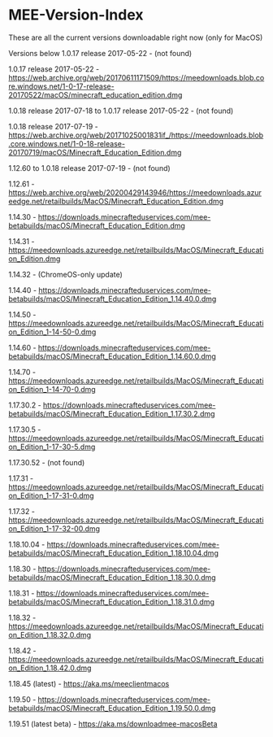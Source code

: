 # MEE-Version-Index
These are all the current versions downloadable right now (only for MacOS)

Versions below 1.0.17 release 2017-05-22 - (not found)

1.0.17 release 2017-05-22 - https://web.archive.org/web/20170611171509/https://meedownloads.blob.core.windows.net/1-0-17-release-20170522/macOS/minecraft_education_edition.dmg

1.0.18 release 2017-07-18 to 1.0.17 release 2017-05-22 - (not found)

1.0.18 release 2017-07-19 - https://web.archive.org/web/20171025001831if_/https://meedownloads.blob.core.windows.net/1-0-18-release-20170719/macOS/Minecraft_Education_Edition.dmg

1.12.60 to 1.0.18 release 2017-07-19 - (not found)

1.12.61 - https://web.archive.org/web/20200429143946/https://meedownloads.azureedge.net/retailbuilds/MacOS/Minecraft_Education_Edition.dmg

1.14.30 - https://downloads.minecrafteduservices.com/mee-betabuilds/macOS/Minecraft_Education_Edition.dmg

1.14.31 - https://meedownloads.azureedge.net/retailbuilds/MacOS/Minecraft_Education_Edition.dmg

1.14.32 - (ChromeOS-only update)

1.14.40 - https://downloads.minecrafteduservices.com/mee-betabuilds/macOS/Minecraft_Education_Edition_1.14.40.0.dmg

1.14.50 - https://meedownloads.azureedge.net/retailbuilds/MacOS/Minecraft_Education_Edition_1-14-50-0.dmg

1.14.60 - https://downloads.minecrafteduservices.com/mee-betabuilds/macOS/Minecraft_Education_Edition_1.14.60.0.dmg

1.14.70 - https://meedownloads.azureedge.net/retailbuilds/MacOS/Minecraft_Education_Edition_1-14-70-0.dmg

1.17.30.2 - https://downloads.minecrafteduservices.com/mee-betabuilds/macOS/Minecraft_Education_Edition_1.17.30.2.dmg

1.17.30.5 - https://meedownloads.azureedge.net/retailbuilds/MacOS/Minecraft_Education_Edition_1-17-30-5.dmg

1.17.30.52 - (not found)

1.17.31 - https://meedownloads.azureedge.net/retailbuilds/MacOS/Minecraft_Education_Edition_1-17-31-0.dmg

1.17.32 - https://meedownloads.azureedge.net/retailbuilds/MacOS/Minecraft_Education_Edition_1-17-32-00.dmg

1.18.10.04 - https://downloads.minecrafteduservices.com/mee-betabuilds/macOS/Minecraft_Education_Edition_1.18.10.04.dmg

1.18.30 - https://downloads.minecrafteduservices.com/mee-betabuilds/macOS/Minecraft_Education_Edition_1.18.30.0.dmg

1.18.31 - https://downloads.minecrafteduservices.com/mee-betabuilds/macOS/Minecraft_Education_Edition_1.18.31.0.dmg

1.18.32 - https://meedownloads.azureedge.net/retailbuilds/MacOS/Minecraft_Education_Edition_1.18.32.0.dmg

1.18.42 - https://meedownloads.azureedge.net/retailbuilds/MacOS/Minecraft_Education_Edition_1.18.42.0.dmg

1.18.45 (latest) - https://aka.ms/meeclientmacos

1.19.50 - https://downloads.minecrafteduservices.com/mee-betabuilds/macOS/Minecraft_Education_Edition_1.19.50.0.dmg

1.19.51 (latest beta) - https://aka.ms/downloadmee-macosBeta
